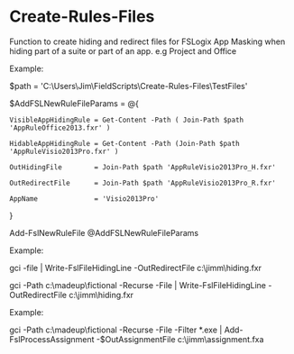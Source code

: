 # Create-Rules-Files

Function to create hiding and redirect files for FSLogix App Masking when hiding part of a suite or part of an app.  e.g Project and Office

Example:

$path = 'C:\Users\Jim\FieldScripts\Create-Rules-Files\TestFiles'

$AddFSLNewRuleFileParams = @{

    VisibleAppHidingRule = Get-Content -Path ( Join-Path $path 'AppRuleOffice2013.fxr' )

    HidableAppHidingRule = Get-Content -Path (Join-Path $path 'AppRuleVisio2013Pro.fxr' )

    OutHidingFile        = Join-Path $path 'AppRuleVisio2013Pro_H.fxr'

    OutRedirectFile      = Join-Path $path 'AppRuleVisio2013Pro_R.fxr'

    AppName              = 'Visio2013Pro'

}


Add-FslNewRuleFile @AddFSLNewRuleFileParams

Example:

gci -file | Write-FslFileHidingLine -OutRedirectFile c:\jimm\hiding.fxr

gci -Path c:\madeup\fictional -Recurse -File | Write-FslFileHidingLine -OutRedirectFile c:\jimm\hiding.fxr


Example:

gci -Path c:\madeup\fictional -Recurse -File -Filter *.exe | Add-FslProcessAssignment -$OutAssignmentFile c:\jimm\assignment.fxa